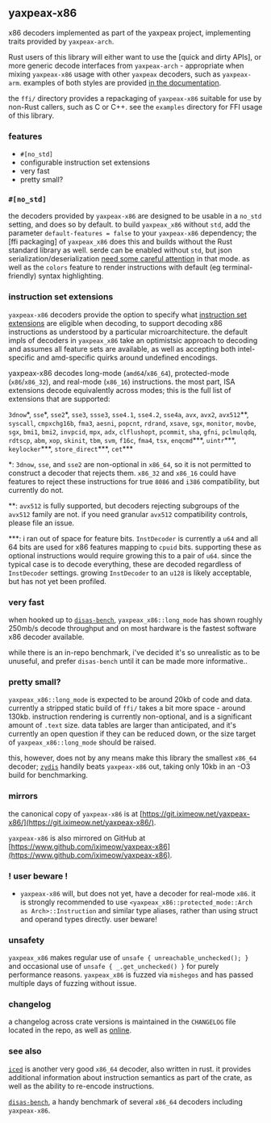 ## yaxpeax-x86

x86 decoders implemented as part of the yaxpeax project, implementing traits provided by `yaxpeax-arch`.

Rust users of this library will either want to use the [quick and dirty APIs], or more generic decode interfaces from `yaxpeax-arch` - appropriate when mixing `yaxpeax-x86` usage with other `yaxpeax` decoders, such as `yaxpeax-arm`. examples of both styles are provided [in the documentation](link).

the `ffi/` directory provides a repackaging of `yaxpeax-x86` suitable for use by non-Rust callers, such as C or C++. see the `examples` directory for FFI usage of this library.

### features

* `#[no_std]`
* configurable instruction set extensions
* very fast
* pretty small?

### `#[no_std]`
the decoders provided by `yaxpeax-x86` are designed to be usable in a `no_std` setting, and does so by default. to build `yaxpeax_x86` without `std`, add the parameter `default-features = false` to your `yaxpeax-x86` dependency; the [ffi packaging] of `yaxpeax_x86` does this and builds without the Rust standard library as well. serde can be enabled without `std`, but json serialization/deserialization [need some careful attention](https://serde.rs/no-std.html) in that mode. as well as the `colors` feature to render instructions with default (eg terminal-friendly) syntax highlighting.

### instruction set extensions
`yaxpeax-x86` decoders provide the option to specify what [instruction set extensions](http://git.iximeow.net/yaxpeax-x86/tree/src/long_mode/mod.rs#n1297) are eligible when decoding, to support decoding x86 instructions as understood by a particular microarchitecture. the default impls of decoders in `yaxpeax_x86` take an optimistsic approach to decoding and assumes all feature sets are available, as well as accepting both intel-specific and amd-specific quirks around undefined encodings.

yaxpeax-x86 decodes long-mode (`amd64`/`x86_64`), protected-mode (`x86`/`x86_32`), and real-mode (`x86_16`) instructions. the most part, ISA extensions decode equivalently across modes; this is the full list of extensions that are supported:

`3dnow`\*, `sse`\*, `sse2`\*, `sse3`, `ssse3`, `sse4.1`, `sse4.2`, `sse4a`, `avx`, `avx2`, `avx512`\*\*, `syscall`, `cmpxchg16b`, `fma3`, `aesni`, `popcnt`, `rdrand`, `xsave`, `sgx`, `monitor`, `movbe`, `sgx`, `bmi1`, `bmi2`, `invpcid`, `mpx`, `adx`, `clflushopt`, `pcommit`, `sha`, `gfni`, `pclmulqdq`, `rdtscp`, `abm`, `xop`, `skinit`, `tbm`, `svm`, `f16c`, `fma4`, `tsx`, `enqcmd`\*\*\*, `uintr`\*\*\*, `keylocker`\*\*\*, `store_direct`\*\*\*, `cet`\*\*\*

\*: `3dnow`, `sse`, and `sse2` are non-optional in `x86_64`, so it is not permitted to construct a decoder that rejects them. `x86_32` and `x86_16` could have features to reject these instructions for true `8086` and `i386` compatibility, but currently do not.

\*\*: `avx512` is fully supported, but decoders rejecting subgroups of the `avx512` family are not. if you need granular `avx512` compatibility controls, please file an issue.

\*\*\*: i ran out of space for feature bits. `InstDecoder` is currently a `u64` and all 64 bits are used for x86 features mapping to `cpuid` bits. supporting these as optional instructions would require growing this to a pair of `u64`. since the typical case is to decode everything, these are decoded regardless of `InstDecoder` settings. growing `InstDecoder` to an `u128` is likely acceptable, but has not yet been profiled.

### very fast
when hooked up to [`disas-bench`](https://github.com/iximeow/disas-bench#results), `yaxpeax_x86::long_mode` has shown roughly 250mb/s decode throughput and on most hardware is the fastest software x86 decoder available.

while there is an in-repo benchmark, i've decided it's so unrealistic as to be unuseful, and prefer `disas-bench` until it can be made more informative..

### pretty small?
`yaxpeax_x86::long_mode` is expected to be around 20kb of code and data. currently a stripped static build of `ffi/` takes a bit more space - around 130kb. instruction rendering is currently non-optional, and is a significant amount of `.text` size. data tables are larger than anticipated, and it's currently an open question if they can be reduced down, or the size target of `yaxpeax_x86::long_mode` should be raised.

this, however, does not by any means make this library the smallest `x86_64` decoder; [`zydis`](https://github.com/zyantific/zydis) handily beats `yaxpeax-x86` out, taking only 10kb in an -O3 build for benchmarking.

### mirrors

the canonical copy of `yaxpeax-x86` is at [https://git.iximeow.net/yaxpeax-x86/](https://git.iximeow.net/yaxpeax-x86/).

`yaxpeax-x86` is also mirrored on GitHub at [https://www.github.com/iximeow/yaxpeax-x86](https://www.github.com/iximeow/yaxpeax-x86).

### ! user beware !
* `yaxpeax-x86` will, but does not yet, have a decoder for real-mode `x86`. it is strongly recommended to use `<yaxpeax_x86::protected_mode::Arch as Arch>::Instruction` and similar type aliases, rather than using struct and operand types directly. user beware!

### unsafety
`yaxpeax_x86` makes regular use of `unsafe { unreachable_unchecked(); }` and occasional use of `unsafe { _.get_unchecked() }` for purely performance reasons. `yaxpeax_x86` is fuzzed via `mishegos` and has passed multiple days of fuzzing without issue.

### changelog
a changelog across crate versions is maintained in the `CHANGELOG` file located in the repo, as well as [online](https://git.iximeow.net/yaxpeax-x86/tree/CHANGELOG).

### see also

[`iced`](https://github.com/0xd4d/iced) is another very good `x86_64` decoder, also written in rust. it provides additional information about instruction semantics as part of the crate, as well as the ability to re-encode instructions.

[`disas-bench`](https://github.com/athre0z/disas-bench), a handy benchmark of several `x86_64` decoders including `yaxpeax-x86`.

